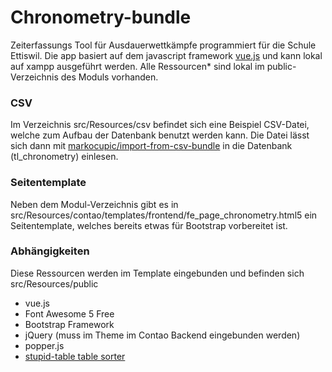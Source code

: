 # Chronometry-bundle
Zeiterfassungs Tool für Ausdauerwettkämpfe programmiert für die Schule Ettiswil. Die app basiert auf dem javascript framework [vue.js](https://vuejs.org/) und kann lokal auf xampp ausgeführt werden. Alle Ressourcen* sind lokal im public-Verzeichnis des Moduls vorhanden.

### CSV
Im Verzeichnis src/Resources/csv befindet sich eine Beispiel CSV-Datei, welche zum Aufbau der Datenbank benutzt werden kann. Die Datei lässt sich dann mit [markocupic/import-from-csv-bundle](https://github.com/markocupic/import-from-csv-bundle) in die Datenbank (tl_chronometry) einlesen.

### Seitentemplate
Neben dem Modul-Verzeichnis gibt es in src/Resources/contao/templates/frontend/fe_page_chronometry.html5 ein Seitentemplate, welches bereits etwas für Bootstrap vorbereitet ist.


### Abhängigkeiten
Diese Ressourcen werden im Template eingebunden und befinden sich src/Resources/public
* vue.js
* Font Awesome 5 Free
* Bootstrap Framework
* jQuery (muss im Theme im Contao Backend eingebunden werden)
* popper.js
* [stupid-table table sorter](https://github.com/joequery/Stupid-Table-Plugin)




